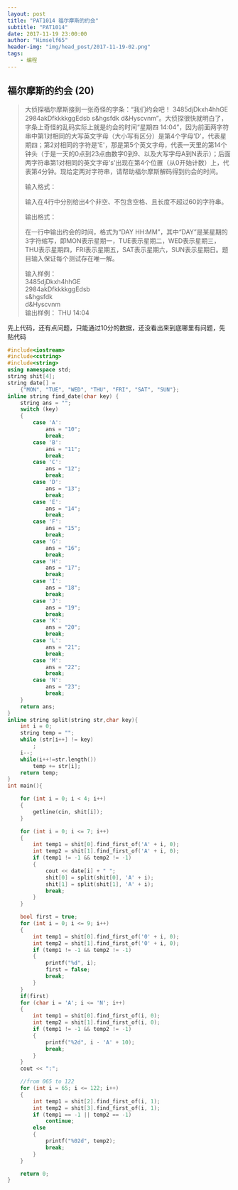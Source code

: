 ```yaml
---
layout: post
title: "PAT1014 福尔摩斯的约会"
subtitle: "PAT1014"
date: 2017-11-19 23:00:00
author: "Himself65"
header-img: "img/head_post/2017-11-19-02.png"
tags: 
    - 编程
---
```

## 福尔摩斯的约会 (20)

> 大侦探福尔摩斯接到一张奇怪的字条：“我们约会吧！ 3485djDkxh4hhGE 2984akDfkkkkggEdsb s&hgsfdk d&Hyscvnm”。大侦探很快就明白了，字条上奇怪的乱码实际上就是约会的时间“星期四 14:04”，因为前面两字符串中第1对相同的大写英文字母（大小写有区分）是第4个字母'D'，代表星期四；第2对相同的字符是'E'，那是第5个英文字母，代表一天里的第14个钟头（于是一天的0点到23点由数字0到9、以及大写字母A到N表示）；后面两字符串第1对相同的英文字母's'出现在第4个位置（从0开始计数）上，代表第4分钟。现给定两对字符串，请帮助福尔摩斯解码得到约会的时间。
>
> 输入格式：
>
> 输入在4行中分别给出4个非空、不包含空格、且长度不超过60的字符串。
>
> 输出格式：
>
> 在一行中输出约会的时间，格式为“DAY HH:MM”，其中“DAY”是某星期的3字符缩写，即MON表示星期一，TUE表示星期二，WED表示星期三，THU表示星期四，FRI表示星期五，SAT表示星期六，SUN表示星期日。题目输入保证每个测试存在唯一解。
>
> 输入样例：  
> 3485djDkxh4hhGE  
> 2984akDfkkkkggEdsb  
> s&hgsfdk  
> d&Hyscvnm  
> 输出样例：
> THU 14:04

先上代码，还有点问题，只能通过10分的数据，还没看出来到底哪里有问题，先贴代码
```C++
#include<iostream>
#include<cstring>
#include<string>
using namespace std;
string shit[4];
string date[] =
    {"MON", "TUE", "WED", "THU", "FRI", "SAT", "SUN"};
inline string find_date(char key) {
    string ans = "";
    switch (key) 
    {
        case 'A':
            ans = "10";
            break;
        case 'B':
            ans = "11";
            break;
        case 'C':
            ans = "12";
            break;
        case 'D':
            ans = "13";
            break;
        case 'E':
            ans = "14";
            break;
        case 'F':
            ans = "15";
            break;
        case 'G':
            ans = "16";
            break;
        case 'H':
            ans = "17";
            break;
        case 'I':
            ans = "18";
            break;
        case 'J':
            ans = "19";
            break;
        case 'K':
            ans = "20";
            break;
        case 'L':
            ans = "21";
            break;
        case 'M':
            ans = "22";
            break;
        case 'N':
            ans = "23";
            break;
    }
    return ans;
}
inline string split(string str,char key){
    int i = 0;
    string temp = "";
    while (str[i++] != key)
        ;
    i--;
    while(i++!=str.length())
        temp += str[i];
    return temp;
}
int main(){

    for (int i = 0; i < 4; i++)
    {
        getline(cin, shit[i]);
    }

    for (int i = 0; i <= 7; i++)
    {
        int temp1 = shit[0].find_first_of('A' + i, 0);
        int temp2 = shit[1].find_first_of('A' + i, 0);
        if (temp1 != -1 && temp2 != -1)
        {
            cout << date[i] + " ";
            shit[0] = split(shit[0], 'A' + i);
            shit[1] = split(shit[1], 'A' + i);
            break;
        }
    }

    bool first = true;
    for (int i = 0; i <= 9; i++)
    {
        int temp1 = shit[0].find_first_of('0' + i, 0);
        int temp2 = shit[1].find_first_of('0' + i, 0);
        if (temp1 != -1 && temp2 != -1)
        {
            printf("%d", i);
            first = false;
            break;
        }
    }
    if(first)
    for (char i = 'A'; i <= 'N'; i++)
    {
        int temp1 = shit[0].find_first_of(i, 0);
        int temp2 = shit[1].find_first_of(i, 0);
        if (temp1 != -1 && temp2 != -1)
        {
            printf("%2d", i - 'A' + 10);
            break;
        }
    }
    cout << ":";

    //from 065 to 122
    for (int i = 65; i <= 122; i++)
    {
        int temp1 = shit[2].find_first_of(i, 1);
        int temp2 = shit[3].find_first_of(i, 1);
        if (temp1 == -1 || temp2 == -1)
            continue;
        else
        {
            printf("%02d", temp2);
            break;
        }
    }

    return 0;
}
```